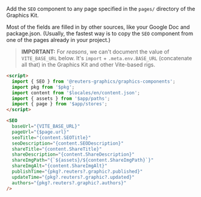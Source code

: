 Add the `SEO` component to any page specified in the `pages/` directory of the Graphics Kit.

Most of the fields are filled in by other sources, like your Google Doc and package.json. (Usually, the fastest way is to copy the `SEO` component from one of the pages already in your project.)

> **IMPORTANT:** For _reasons_, we can't document the value of `VITE_BASE_URL` below. It's `import` + `.meta.env.BASE_URL` (concatenate all that) in the Graphics Kit and other Vite-based rigs.

```html
<script>
  import { SEO } from '@reuters-graphics/graphics-components';
  import pkg from '$pkg';
  import content from '$locales/en/content.json';
  import { assets } from '$app/paths';
  import { page } from '$app/stores';
</script>

<SEO
  baseUrl="{VITE_BASE_URL}"
  pageUrl="{$page.url}"
  seoTitle="{content.SEOTitle}"
  seoDescription="{content.SEODescription}"
  shareTitle="{content.ShareTitle}"
  shareDescription="{content.ShareDescription}"
  shareImgPath="{`${assets}/${content.ShareImgPath}`}"
  shareImgAlt="{content.ShareImgAlt}"
  publishTime="{pkg?.reuters?.graphic?.published}"
  updateTime="{pkg?.reuters?.graphic?.updated}"
  authors="{pkg?.reuters?.graphic?.authors}"
/>
```
